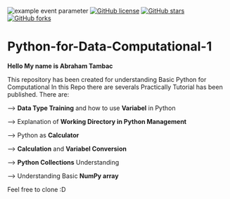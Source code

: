 ![example event parameter](https://github.com/github/docs/actions/workflows/main.yml/badge.svg?event=push)&nbsp;<a href="https://github.com/Abraham-Stuff/PythonforDataScience/blob/main/LICENSE"><img alt="GitHub license" src="https://img.shields.io/github/license/Abraham-Stuff/PythonforDataScience"></a>&nbsp;<a href="https://github.com/Abraham-Stuff/PythonforDataScience/stargazers"><img alt="GitHub stars" src="https://img.shields.io/github/stars/Abraham-Stuff/PythonforDataScience?label=Stars"></a>&nbsp;<a href="https://github.com/Abraham-Stuff/PythonforDataScience/network"><img alt="GitHub forks" src="https://img.shields.io/github/forks/Abraham-Stuff/PythonforDataScience?label=Forks"></a>&nbsp;
# Python-for-Data-Computational-1
**Hello My name is Abraham Tambac**

This repository has been created for understanding Basic Python for Computational
In this Repo there are severals  Practically Tutorial has been published. There are:
   
    
  --> **Data Type Training** and how to use **Variabel** in Python
   
  --> Explanation of **Working Directory in Python Management**
  
  --> Python as **Calculator**
  
  --> **Calculation** and **Variabel Conversion**
  
  --> **Python Collections** Understanding
  
  --> Understanding Basic **NumPy array**
  
  Feel free to clone :D

